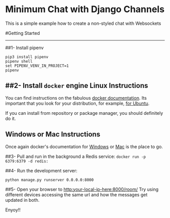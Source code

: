 # Minimum Chat with Django Channels
This is a simple example how to create a non-styled chat with Websockets

#Getting Started

------------
##1- Install pipenv
```
pip3 install pipenv
pipenv shell
set PIPENV_VENV_IN_PROJECT=1
pipenv
```

##2- Install `docker` engine
Linux Instructions
------------
You can find instructions on the fabulous [docker documentation](https://docs.docker.com/engine/install/). Its important that you look for your distribution, for example, [for Ubuntu](https://docs.docker.com/engine/install/ubuntu/#install-using-the-repository).

If you can install from repository or package manager, you should definitely do it.

Windows or Mac Instructions
------------

Once again docker's documentation for [Windows](https://docs.docker.com/docker-for-windows/install/) or [Mac](https://docs.docker.com/docker-for-mac/install/) is the place to go.

##3- Pull and run in the background a Redis service:
```docker run -p 6379:6379 -d redis:```

##4- Run the development server:

```python manage.py runserver 0.0.0.0:8000```

##5- Open your browser to [http:your-local-ip-here:8000/room/](http:your-local-ip-here:8000/room/)
Try using different devices accessing the same url and how the messages get updated in both.

Enyoy!!